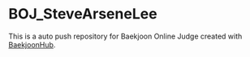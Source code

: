 # BOJ_SteveArseneLee
This is a auto push repository for Baekjoon Online Judge created with [BaekjoonHub](https://github.com/BaekjoonHub/BaekjoonHub).

